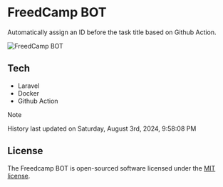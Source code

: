 # FreedCamp BOT

Automatically assign an ID before the task title based on Github Action.

![FreedCamp BOT](https://repository-images.githubusercontent.com/737932867/7d34798b-2680-471c-b089-a78a718d3d6a)

## Tech

- Laravel
- Docker
- Github Action

> [!NOTE]  
> History last updated on Saturday, August 3rd, 2024, 9:58:08 PM

## License

The Freedcamp BOT is open-sourced software licensed under the [MIT license](https://opensource.org/licenses/MIT).
